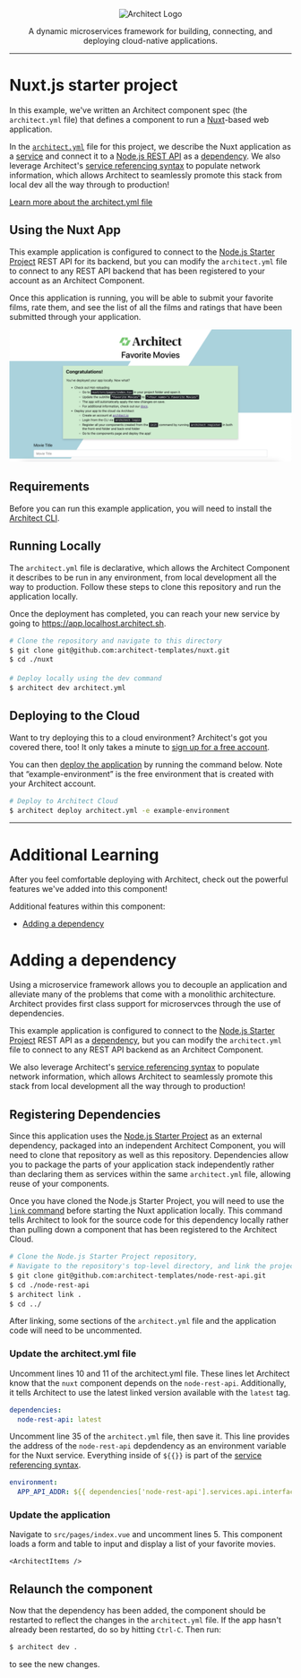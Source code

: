 <p align="center">
  <picture>
    <source media="(prefers-color-scheme: dark)" srcset="https://cdn.architect.io/logo/horizontal-inverted.png">
    <source media="(prefers-color-scheme: light)" srcset="https://cdn.architect.io/logo/horizontal.png">
    <img width="320" alt="Architect Logo" src="https://cdn.architect.io/logo/horizontal.png">
  </picture>
</p>

<p align="center">
  A dynamic microservices framework for building, connecting, and deploying cloud-native applications.
</p>

---

# Nuxt.js starter project

In this example, we've written an Architect component spec (the `architect.yml` file) that defines a component to run a [Nuxt](https://nuxtjs.org/)-based web application.

In the [`architect.yml`](//docs.architect.io/components/architect-yml/) file for this project, we describe the Nuxt application as a [service](https://docs.architect.io/components/services/) and connect it to a [Node.js REST API](https://github.com/architect-templates/node-rest-api) as a [dependency](https://docs.architect.io/components/dependencies/). We also leverage Architect's [service referencing syntax](//docs.architect.io/components/service-discovery/#service-referencing-syntax) to populate network information, which allows Architect to seamlessly promote this stack from local dev all the way through to production!

[Learn more about the architect.yml file](//docs.architect.io/components/architect-yml/)

## Using the Nuxt App
This example application is configured to connect to the [Node.js Starter Project](https://github.com/architect-templates/node-rest-api) REST API for its backend, but you can modify the `architect.yml` file to connect to any REST API backend that has been registered to your account as an Architect Component.

Once this application is running, you will be able to submit your favorite films, rate them, and see the list of all the films and ratings that have been submitted through your application.

![Screenshot](./screenshot.png)

## Requirements
Before you can run this example application, you will need to install the [Architect CLI](https://github.com/architect-team/architect-cli).

## Running Locally
The `architect.yml` file is declarative, which allows the Architect Component it describes to be run in any environment, from local development all the way to production. Follow these steps to clone this repository and run the application locally.

Once the deployment has completed, you can reach your new service by going to https://app.localhost.architect.sh.

```sh
# Clone the repository and navigate to this directory
$ git clone git@github.com:architect-templates/nuxt.git
$ cd ./nuxt

# Deploy locally using the dev command
$ architect dev architect.yml
```

## Deploying to the Cloud

Want to try deploying this to a cloud environment? Architect's got you covered there, too! It only takes a minute to [sign up for a free account](https://cloud.architect.io/signup).

You can then [deploy the application](https://docs.architect.io/getting-started/introduction/#deploy-to-the-cloud) by running the command below. Note that “example-environment” is the free environment that is created with your Architect account.

```sh
# Deploy to Architect Cloud
$ architect deploy architect.yml -e example-environment
```

---
# Additional Learning
After you feel comfortable deploying with Architect, check out the powerful features we've added into this component!

Additional features within this component:
* [Adding a dependency](#adding-a-dependency)


# Adding a dependency
Using a microservice framework allows you to decouple an application and alleviate many of the problems that come with a monolithic architecture. Architect provides first class support for microservces through the use of dependencies.

This example application is configured to connect to the [Node.js Starter Project](https://github.com/architect-templates/node-rest-api) REST API as a [dependency](https://docs.architect.io/components/dependencies/), but you can modify the `architect.yml` file to connect to any REST API backend as an Architect Component.

We also leverage Architect's [service referencing syntax](https://docs.architect.io/components/service-discovery/#service-referencing-syntax) to populate network information, which allows Architect to seamlessly promote this stack from local development all the way through to production!

## Registering Dependencies
Since this application uses the [Node.js Starter Project](https://github.com/architect-templates/node-rest-api) as an external dependency, packaged into an independent Architect Component, you will need to clone that repository as well as this repository. Dependencies allow you to package the parts of your application stack independently rather than declaring them as services within the same `architect.yml` file, allowing reuse of your components.

Once you have cloned the Node.js Starter Project, you will need to use the [`link` command](https://docs.architect.io/deployments/local-environments/#local-registration) before starting the Nuxt application locally. This command tells Architect to look for the source code for this dependency locally rather than pulling down a component that has been registered to the Architect Cloud.

```sh
# Clone the Node.js Starter Project repository,
# Navigate to the repository's top-level directory, and link the project
$ git clone git@github.com:architect-templates/node-rest-api.git
$ cd ./node-rest-api
$ architect link .
$ cd ../
```

After linking, some sections of the `architect.yml` file and the application code will need to be uncommented.

### Update the architect.yml file

Uncomment lines 10 and 11 of the architect.yml file. These lines let Architect know that the `nuxt` component depends on the `node-rest-api`. Additionally, it tells Architect to use the latest linked version available with the `latest` tag.

```yml
dependencies:
  node-rest-api: latest
```

Uncomment line 35 of the `architect.yml` file, then save it. This line provides the address of the `node-rest-api` depdendency as an environment variable for the Nuxt service. Everything inside of `${{}}` is part of the [service referencing syntax](https://docs.architect.io/components/service-discovery/#service-referencing-syntax).

```yml
environment:
  APP_API_ADDR: ${{ dependencies['node-rest-api'].services.api.interfaces.main.url }}
```

### Update the application
Navigate to `src/pages/index.vue` and uncomment lines 5. This component loads a form and table to input and display a list of your favorite movies.

```vue
<ArchitectItems />
```

## Relaunch the component
Now that the dependency has been added, the component should be restarted to reflect the changes in the `architect.yml` file. If the app hasn't already been restarted, do so by hitting `Ctrl-C`. Then run:

```sh
$ architect dev .
```

to see the new changes.

